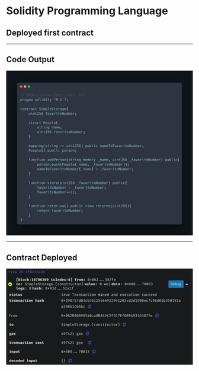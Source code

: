# Solidity Programming Language

## Deployed first contract

---

## Code Output

<img src="Github_Output/carbon.png">

---

## Contract Deployed

<img src="Github_Output/contract.png">
